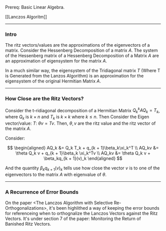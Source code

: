Prereq: Basic Linear Algebra. 

[[Lanczos Algoritm]]

---
### **Intro**

The ritz vectors/values are the approximations of the eigenvectors of a matrix. Consider the Hessenberg Decomposition of a matrix $A$. The system of the Hessenberg matrix of a Hessenberg Decomposition of a Matrix $A$ are an approximation of eigensystem for the matrix $A$. 

In a much similar way, the eigensystem of the Tridiagonal matrix $T$ (Where T is Generated from the Lanzos Algorithm) is an approximation for the eigensystem of the original Hermitian Matrix $A$.

---
### **How Close are the Ritz Vectors?**

Consider the t-ridiagonal decomposition of a Hermitian Matrix $Q_k^kAQ_k = T_k$, where $Q_k$ is $k \times n$ and $T_k$ is $k\times k$ where $k \le n$. Then Consider the Eigen vector/value: $T$: $\theta v = Tv$. Then, $\theta, v$ are the ritz value and the ritz vector of the matrix $A$. 

Consider: 

$$
\begin{aligned}
    AQ_k &= Q_k T_k + q_{k + 1}\beta_k\xi_k^T
    \\
    AQ_kv &= \theta Q_k v + q_{k + 1}\beta_k \xi_k^Tv
    \\
    AQ_kv &= \theta Q_k v + \beta_kq_{k + 1}(v)_k
\end{aligned}
$$

And the quantity $\beta_kq_{k + 1}(v)_k$ tells use how close the vector $v$ is to one of the eigenvectors to the matrix $A$ with eigenvalue of $\theta$. 


---
### **A Recurrence of Error Bounds**

On the paper \<The Lanczos Algorithm with Selective Re-Orthogonalizations\>, it's been highlithed a way of keeping the error bounds for referenceing when to orthognalize the Lanczos Vectors against the Ritz Vectors. It's under section 7 of the paper: Monitoring the Return of Banished Ritz Vectors. 

